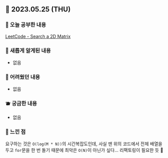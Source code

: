 ## 🍰 2023.05.25 (THU)

### 🍑 오늘 공부한 내용

[LeetCode - Search a 2D Matrix](https://github.com/merryfraise/algorithms/blob/main/leetcode/medium/230525/Search%20a%202D%20Matrix.js "LeetCode - Search a 2D Matrix")

### 🍓 새롭게 알게된 내용

-   없음

### 🍒 어려웠던 내용

-   없음

### 🫐 궁금한 내용

-   없음

### 🐰 느낀 점

요구하는 것은 `O(log(M * N))`의 시간복잡도인데, 사실 맨 위의 코드에서 전체 배열을 두고 `for`문을 한 번 돌기 때문에 최악은 `O(N)`이 아닌가 싶다... 리팩토링이 필요한 듯 🤔
